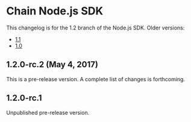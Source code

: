 # Chain Node.js SDK

This changelog is for the 1.2 branch of the Node.js SDK. Older versions:

- [1.1](https://github.com/chain/chain/blob//1.1-stable/sdk/node/CHANGELOG.md)
- [1.0](https://github.com/chain/chain/blob/1.0-stable/sdk/node/CHANGELOG.md)

## 1.2.0-rc.2 (May 4, 2017)

This is a pre-release version. A complete list of changes is forthcoming.

## 1.2.0-rc.1

Unpublished pre-release version.
